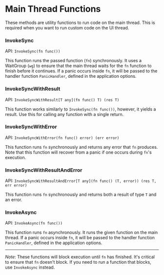 # Main Thread Functions

These methods are utility functions to run code on the main thread. This is
required when you want to run custom code on the UI thread.

### InvokeSync

API: `InvokeSync(fn func())`

This function runs the passed function (`fn`) synchronously. It uses a WaitGroup
(`wg`) to ensure that the main thread waits for the `fn` function to finish
before it continues. If a panic occurs inside `fn`, it will be passed to the
handler function `PanicHandler`, defined in the application options.

### InvokeSyncWithResult

API: `InvokeSyncWithResult[T any](fn func() T) (res T)`

This function works similarly to `InvokeSync(fn func())`, however, it yields a
result. Use this for calling any function with a single return.

### InvokeSyncWithError

API: `InvokeSyncWithError(fn func() error) (err error)`

This function runs `fn` synchronously and returns any error that `fn` produces.
Note that this function will recover from a panic if one occurs during `fn`'s
execution.

### InvokeSyncWithResultAndError

API:
`InvokeSyncWithResultAndError[T any](fn func() (T, error)) (res T, err error)`

This function runs `fn` synchronously and returns both a result of type `T` and
an error.

### InvokeAsync

API: `InvokeAsync(fn func())`

This function runs `fn` asynchronously. It runs the given function on the main
thread. If a panic occurs inside `fn`, it will be passed to the handler function
`PanicHandler`, defined in the application options.

---

_Note_: These functions will block execution until `fn` has finished. It's
critical to ensure that `fn` doesn't block. If you need to run a function that
blocks, use `InvokeAsync` instead.

